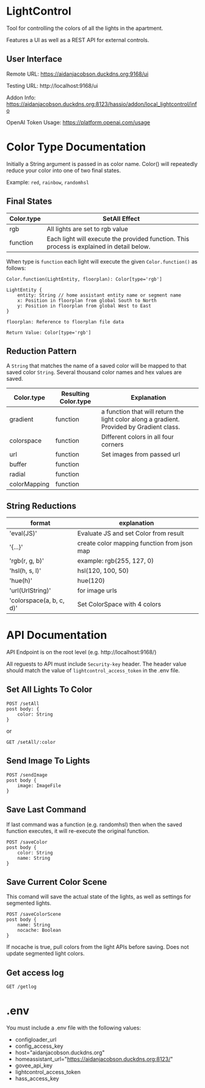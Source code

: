 # LightControl
Tool for controlling the colors of all the lights in the apartment.

Features a UI as well as a REST API for external controls. 

## User Interface
Remote URL: https://aidanjacobson.duckdns.org:9168/ui

Testing URL: http://localhost:9168/ui

Addon Info: https://aidanjacobson.duckdns.org:8123/hassio/addon/local_lightcontrol/info

OpenAI Token Usage: https://platform.openai.com/usage

# Color Type Documentation

Initially a String argument is passed in as color name. Color() will repeatedly reduce your color into one of two final states.

Example: ```red```, ```rainbow```, ```randomhsl```

## Final States

| Color.type | SetAll Effect
| --- | --- |
| rgb | All lights are set to rgb value |
| function | Each light will execute the provided function. This process is explained in detail below. |

When type is ```function``` each light will execute the given ```Color.function()``` as follows:

```
Color.function(LightEntity, floorplan): Color[type='rgb']

LightEntity {
    entity: String // home assistant entity name or segment name
    x: Position in floorplan from global South to North
    y: Position in floorplan from global West to East
}

floorplan: Reference to floorplan file data

Return Value: Color[type='rgb']
```

## Reduction Pattern

A ```String``` that matches the name of a saved color will be mapped to that saved color ```String```. Several thousand color names and hex values are saved.

| Color.type | Resulting Color.type | Explanation
| --- | --- | --- |
| gradient | function | a function that will return the light color along a gradient. Provided by Gradient class.
| colorspace | function | Different colors in all four corners |
| url | function | Set images from passed url |
| buffer | function |
| radial | function |
| colorMapping | function |

## String Reductions

| format | explanation |
|---|---|
| 'eval(JS)' | Evaluate JS and set Color from result |
| '{...}' | create color mapping function from json map |
| 'rgb(r, g, b)' | example: rgb(255, 127, 0) |
| 'hsl(h, s, l)' | hsl(120, 100, 50) |
| 'hue(h)' | hue(120) |
| 'url(UrlString)' | for image urls |
| 'colorspace(a, b, c, d)' | Set ColorSpace with 4 colors |

# API Documentation

API Endpoint is on the root level (e.g. http://localhost:9168/)

All reguests to API must include ```Security-key``` header. The header value should match the value of ```lightcontrol_access_token``` in the .env file.

## Set All Lights To Color
```
POST /setAll
post body: {
    color: String
}
```
or
```
GET /setAll/:color
```

## Send Image To Lights
```
POST /sendImage
post body {
    image: ImageFile
}
```

## Save Last Command
If last command was a function (e.g. randomhsl) then when the saved function executes, it will re-execute the original function.
```
POST /saveColor
post body {
    color: String
    name: String
}
```

## Save Current Color Scene
This comand will save the actual state of the lights, as well as settings for segmented lights.
```
POST /saveColorScene
post body {
    name: String
    nocache: Boolean
}
```
If nocache is true, pull colors from the light APIs before saving. Does not update segmented light colors. 


## Get access log
```
GET /getlog
```

# .env

You must include a .env file with the following values:
- configloader_url
- config_access_key
- host="aidanjacobson.duckdns.org"
- homeassistant_url="https://aidanjacobson.duckdns.org:8123/"
- govee_api_key
- lightcontrol_access_token
- hass_access_key